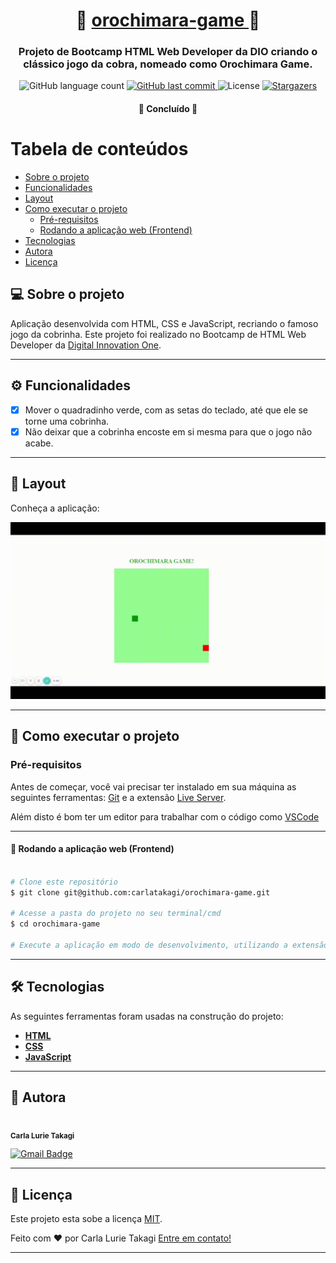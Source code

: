 <h1 align="center">
     🐍 <a href="#" alt="blog"> orochimara-game </a> 🐍
</h1>

<h3 align="center">
    Projeto de Bootcamp HTML Web Developer da DIO criando o clássico jogo da cobra, nomeado como Orochimara Game.
</h3>


<p align="center">
  <img alt="GitHub language count" src="https://img.shields.io/github/languages/count/carlatakagi/orochimara-game?color=%2304D361">
  
  <a href="https://github.com/carlatakagi/orochimara-game/commits/master">
    <img alt="GitHub last commit" src="https://img.shields.io/github/last-commit/carlatakagi/orochimara-game">
  </a>
    
   <img alt="License" src="https://img.shields.io/badge/license-MIT-brightgreen">
   <a href="https://github.com/carlatakagi/orochimara-game/stargazers">
    <img alt="Stargazers" src="https://img.shields.io/github/stars/carlatakagi/orochimara-game?style=social">

  </a>
 
</p>

<h4 align="center">
	🚀 Concluído 🚀
</h4>

Tabela de conteúdos
=================
<!--ts-->
   * [Sobre o projeto](#-sobre-o-projeto)
   * [Funcionalidades](#-funcionalidades)
   * [Layout](#-layout)
   * [Como executar o projeto](#-como-executar-o-projeto)
     * [Pré-requisitos](#pré-requisitos)
     * [Rodando a aplicação web (Frontend)](#user-content--rodando-a-aplicação-web-frontend)
   * [Tecnologias](#-tecnologias)
   * [Autora](#-autora)
   * [Licença](#user-content--licença)
<!--te-->


## 💻 Sobre o projeto

   Aplicação desenvolvida com HTML, CSS e JavaScript, recriando o famoso jogo da cobrinha.
   Este projeto foi realizado no Bootcamp de HTML Web Developer da [Digital Innovation One](https://digitalinnovation.one/).

---

## ⚙️ Funcionalidades

- [x] Mover o quadradinho verde, com as setas do teclado, até que ele se torne uma cobrinha.
- [x] Não deixar que a cobrinha encoste em si mesma para que o jogo não acabe.

---

## 🎨 Layout

Conheça a aplicação:

<a href="">
  <img alt="Gif of orochimara-game" src="docs/orochimara-game.gif">
</a>

---

## 🚀 Como executar o projeto

### Pré-requisitos

Antes de começar, você vai precisar ter instalado em sua máquina as seguintes ferramentas:
[Git](https://git-scm.com) e a extensão [Live Server](https://marketplace.visualstudio.com/items?itemName=ritwickdey.LiveServer).

Além disto é bom ter um editor para trabalhar com o código como [VSCode](https://code.visualstudio.com/)

---
#### 🧭 Rodando a aplicação web (Frontend)

```bash

# Clone este repositório
$ git clone git@github.com:carlatakagi/orochimara-game.git

# Acesse a pasta do projeto no seu terminal/cmd
$ cd orochimara-game

# Execute a aplicação em modo de desenvolvimento, utilizando a extensão Live Server.

```

---

## 🛠 Tecnologias

As seguintes ferramentas foram usadas na construção do projeto:

-   **[HTML](https://developer.mozilla.org/pt-BR/docs/Web/HTML)**
-   **[CSS](https://developer.mozilla.org/pt-BR/docs/Web/CSS)**
-   **[JavaScript](https://www.javascript.com/)**

---

## 🦸 Autora

 <img style="border-radius: 50%;" src="https://avatars.githubusercontent.com/u/70762111?v=4" width="100px;" alt=""/>
 <br />
 <sub><b>Carla Lurie Takagi</b></sub>
 <br />


[![Gmail Badge](https://img.shields.io/badge/-carlatakagi@gmail.com-c14438?style=flat-square&logo=Gmail&logoColor=white&link=mailto:carlatakagi@gmail.com)](mailto:carlatakagi@gmail.com)

---

## 📝 Licença

Este projeto esta sobe a licença [MIT](./LICENSE).

Feito com ❤️ por Carla Lurie Takagi [Entre em contato!](https://www.linkedin.com/in/carla-takagi/)

---

